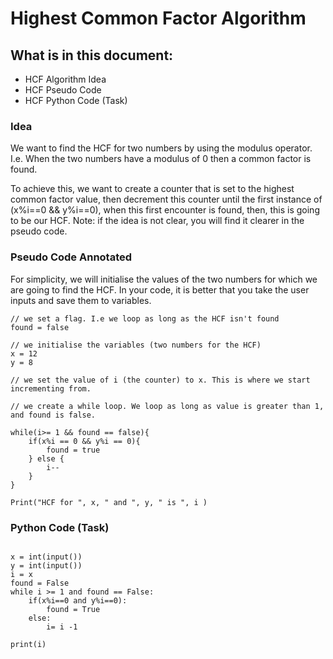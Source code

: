 # Highest Common Factor Algorithm

## What is in this document:
  * HCF Algorithm Idea
  * HCF Pseudo Code
  * HCF Python Code (Task)

### Idea

We want to find the HCF for two numbers by using the modulus operator.
I.e. When the two numbers have a modulus of 0 then a common factor is found.

To achieve this, we want to create a counter that is set to the highest common factor value, then decrement this counter until the first instance of (x%i==0 && y%i==0), when this first encounter is found, then, this is going to be our HCF.
Note: if the idea is not clear, you will find it clearer in the pseudo code.

### Pseudo Code Annotated


For simplicity, we will initialise the values of the two numbers for which we are going to find the HCF. In your code, it is better that you take the user inputs and save them to variables.


```
// we set a flag. I.e we loop as long as the HCF isn't found
found = false

// we initialise the variables (two numbers for the HCF)
x = 12
y = 8

// we set the value of i (the counter) to x. This is where we start incrementing from.

// we create a while loop. We loop as long as value is greater than 1, and found is false.

while(i>= 1 && found == false){
    if(x%i == 0 && y%i == 0){
        found = true
    } else {
        i--
    }
}

Print("HCF for ", x, " and ", y, " is ", i )

```

### Python Code (Task)

```

x = int(input())
y = int(input())
i = x
found = False
while i >= 1 and found == False:
    if(x%i==0 and y%i==0):
        found = True
    else:
        i= i -1

print(i)

```
